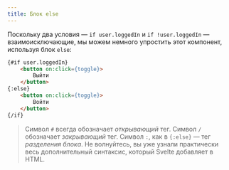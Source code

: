 ```yaml
---
title: Блок else
---
```


Поскольку два условия — `if user.loggedIn` и `if !user.loggedIn` — взаимоисключающие, мы можем немного упростить этот компонент, используя блок `else`:

```html
{#if user.loggedIn}
	<button on:click={toggle}>
		Выйти
	</button>
{:else}
	<button on:click={toggle}>
		Войти
	</button>
{/if}
```

> Символ `#` всегда обозначает *открывающий* тег. Символ `/` обозначает *закрывающий* тег. Символ `:`, как в `{:else}` — тег *разделения блока*. Не волнуйтесь, вы уже узнали практически весь дополнительный синтаксис, который Svelte добавляет в HTML.

